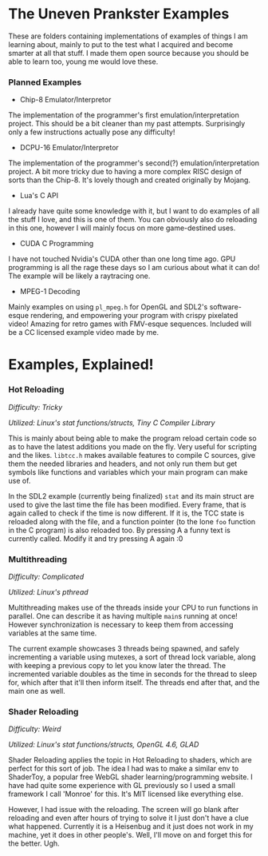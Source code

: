 # The Uneven Prankster Examples
These are folders containing implementations of examples of things I am learning about, mainly to put to the test what I acquired and become smarter at all that stuff. I made them open source because you should be able to learn too, young me would love these.

### Planned Examples

* Chip-8 Emulator/Interpretor

The implementation of the programmer's first emulation/interpretation project. This should be a bit cleaner than my past attempts. Surprisingly only a few instructions actually pose any difficulty!

* DCPU-16 Emulator/Interpretor

The implementation of the programmer's second(?) emulation/interpretation project. A bit more tricky due to having a more complex RISC design of sorts than the Chip-8. It's lovely though and created originally by Mojang.

* Lua's C API

I already have quite some knowledge with it, but I want to do examples of all the stuff I love, and this is one of them. You can obviously also do reloading in this one, however I will mainly focus on more game-destined uses.

* CUDA C Programming

I have not touched Nvidia's CUDA other than one long time ago. GPU programming is all the rage these days so I am curious about what it can do! The example will be likely a raytracing one.

* MPEG-1 Decoding

Mainly examples on using `pl_mpeg.h` for OpenGL and SDL2's software-esque rendering, and empowering your program with crispy pixelated video! Amazing for retro games with FMV-esque sequences. Included will be a CC licensed example video made by me.

# Examples, Explained!

### Hot Reloading
*Difficulty: Tricky*

*Utilized: Linux's stat functions/structs, Tiny C Compiler Library*

This is mainly about being able to make the program reload certain code so as to have the latest additions you made on the fly. Very useful for scripting and the likes. `libtcc.h` makes available features to compile C sources, give them the needed libraries and headers, and not only run them but get symbols like functions and variables which your main program can make use of. 

In the SDL2 example (currently being finalized) `stat` and its main struct are used to give the last time the file has been modified. Every frame, that is again called to check if the time is now different. If it is, the TCC state is reloaded along with the file, and a function pointer (to the lone `foo` function in the C program) is also reloaded too. By pressing A a funny text is currently called. Modify it and try pressing A again :0

### Multithreading
*Difficulty: Complicated*

*Utilized: Linux's pthread*

Multithreading makes use of the threads inside your CPU to run functions in parallel. One can describe it as having multiple `main`s running at once! However synchronization is necessary to keep them from accessing variables at the same time.

The current example showcases 3 threads being spawned, and safely incrementing a variable using mutexes, a sort of thread lock variable, along with keeping a previous copy to let you know later the thread. The incremented variable doubles as the time in seconds for the thread to sleep for, which after that it'll then inform itself. The threads end after that, and the main one as well.

### Shader Reloading
*Difficulty: Weird*

*Utilized: Linux's stat functions/structs, OpenGL 4.6, GLAD*

Shader Reloading applies the topic in Hot Reloading to shaders, which are perfect for this sort of job. The idea I had was to make a similar env to ShaderToy, a popular free WebGL shader learning/programming website. I have had quite some experience with GL previously so I used a small framework I call 'Monroe' for this. It's MIT licensed like everything else.

However, I had issue with the reloading. The screen will go blank after reloading and even after hours of trying to solve it I just don't have a clue what happened. Currently it is a Heisenbug and it just does not work in my machine, yet it does in other people's. Well, I'll move on and forget this for the better. Ugh.
